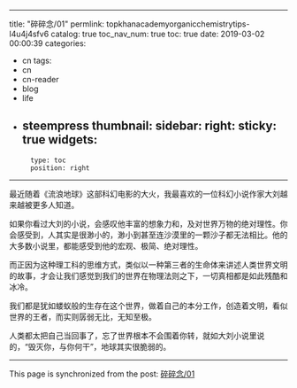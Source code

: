 
---
title: "碎碎念/01"
permlink: topkhanacademyorganicchemistrytips-l4u4j4sfv6
catalog: true
toc_nav_num: true
toc: true
date: 2019-03-02 00:00:39
categories:
- cn
tags:
- cn
- cn-reader
- blog
- life
- steempress
thumbnail: 
sidebar:
    right:
        sticky: true
widgets:
    -
        type: toc
        position: right
---


最近随着《流浪地球》这部科幻电影的大火，我最喜欢的一位科幻小说作家大刘越来越被更多人知道。

如果你看过大刘的小说，会感叹他丰富的想象力和，及对世界万物的绝对理性。你会感受到，人其实是很渺小的，渺小到甚至连沙漠里的一颗沙子都无法相比。他的大多数小说里，都能感受到他的宏观、极简、绝对理性。

而正因为这种理工科的思维方式，类似以一种第三者的生命体来讲述人类世界文明的故事，才会让我们感觉到我们的世界在物理法则之下，一切真相都是如此残酷和冰冷。

我们都是犹如蝼蚁般的生存在这个世界，做着自己的本分工作，创造着文明，看似世界的王者，而实则孱弱无比，无知至极。


人类都太把自己当回事了，忘了世界根本不会围着你转，就如大刘小说里说的，“毁灭你，与你何干”，地球其实很脆弱的。

- - -

This page is synchronized from the post: [碎碎念/01](https://steemit.com/@jianan/topkhanacademyorganicchemistrytips-l4u4j4sfv6)

